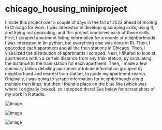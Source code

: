 # chicago_housing_miniproject

I made this project over a couple of days in the fall of 2022 ahead of moving to Chicago for work. I was interested in developing scraping skills, using R, and trying out geocoding, and this project combines each of those skills. First, I scraped apartment listing information for a couple of neighborhoods I was interested in (in python, but everything else was done in R). Then, I geocoded each apartment and all the train stations in Chicago. Then, I visualized the distribution of apartments I scraped. Next, I filtered to look at apartments within a certain distance from any train station, by calculating the distance to the train station for each apartment. Then, I made a few summary tables detailing apartment attribute information grouped by neighborhood and nearest train station, to guide my apartment search. Originally, I was going to scrape information for neighborhoods along multiple train lines, but then I found a place on the blue line (which was where I originally looked), so I stopped there! See below for screenshots of my work in R studio.

![image](https://github.com/TeodoroTopa/chicago_housing_miniproject/assets/27015256/aed5001c-ad2a-4a39-9d1c-b0d208aebdd0)

![image](https://github.com/TeodoroTopa/chicago_housing_miniproject/assets/27015256/2300ff30-c5a9-4f65-a6dc-94066faaebf1)

![image](https://github.com/TeodoroTopa/chicago_housing_miniproject/assets/27015256/cec86409-482c-4a1e-80e6-e415b07ba8ac)

